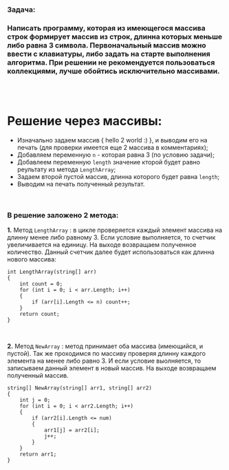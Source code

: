 ### **Задача:**
### Написать программу, которая из имеющегося массива строк формирует массив из строк, длинна которых меньше либо равна 3 символа. Первоначальный массив можно ввести с клавиатуры, либо задать на старте выполнения алгоритма. При решении не рекомендуется пользоваться коллекциями, лучше обойтись исключительно массивами.

<br><br>

# Решение через массивы:

- Изначально задаем массив { hello 2 world :) }, и выводим его на печать (для проверки имеется еще 2 массива в комментариях);
- Добавляем переменную `n` - которая равна 3 (по условию задачи);
- Добавлеем переменную `length` значение кторой будет равно реультату из метода `LengthArray`;
- Задаем второй пустой массив, длинна которого будет равна `length`;
- Выводим на печать полученный результат.

<br>

### В решение заложено 2 метода:

**1.** Метод `LengthArray` : в цикле проверяется каждый элемент массива на длинну менее либо равному 3. Если условие выполняется, то счетчик увеличивается на единицу. На выходе возвращаем полученное количество. Данный счетчик далее будет использоваться как длинна нового массива:

    int LengthArray(string[] arr)
    {
        int count = 0;
        for (int i = 0; i < arr.Length; i++)
        {
            if (arr[i].Length <= n) count++;
        }
        return count;
    }

<br>

**2.** Метод `NewArray` : метод принимает оба массива (имеющийся, и пустой). Так же проходимся по массиву проверяя длинну каждого элемента на менее либо равно 3. И если условие выолняется, то записываем данный элемент в новый массив. На выходе возвращаем полученный массив.

    string[] NewArray(string[] arr1, string[] arr2)
    {
        int j = 0;
        for (int i = 0; i < arr2.Length; i++)
        {
            if (arr2[i].Length <= num)
            {
                arr1[j] = arr2[i]; 
                j++;
            }
        }
        return arr1;
    }


